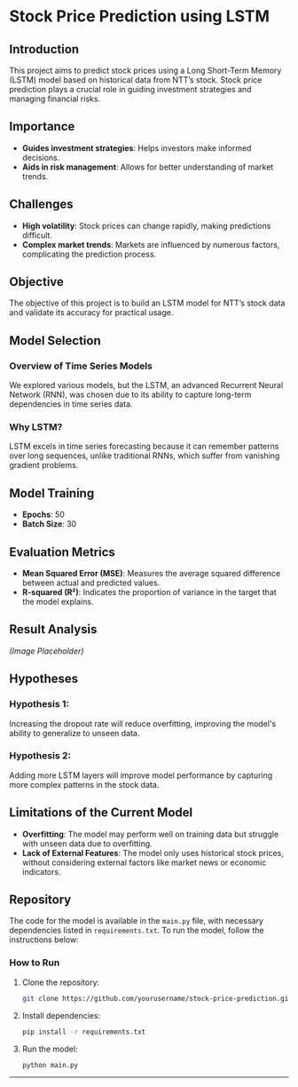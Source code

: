 # Stock Price Prediction using LSTM

## Introduction
This project aims to predict stock prices using a Long Short-Term Memory (LSTM) model based on historical data from NTT’s stock. Stock price prediction plays a crucial role in guiding investment strategies and managing financial risks.

## Importance
- **Guides investment strategies**: Helps investors make informed decisions.
- **Aids in risk management**: Allows for better understanding of market trends.

## Challenges
- **High volatility**: Stock prices can change rapidly, making predictions difficult.
- **Complex market trends**: Markets are influenced by numerous factors, complicating the prediction process.

## Objective
The objective of this project is to build an LSTM model for NTT’s stock data and validate its accuracy for practical usage.

## Model Selection

### Overview of Time Series Models
We explored various models, but the LSTM, an advanced Recurrent Neural Network (RNN), was chosen due to its ability to capture long-term dependencies in time series data.

### Why LSTM?
LSTM excels in time series forecasting because it can remember patterns over long sequences, unlike traditional RNNs, which suffer from vanishing gradient problems.

## Model Training
- **Epochs**: 50
- **Batch Size**: 30

## Evaluation Metrics
- **Mean Squared Error (MSE)**: Measures the average squared difference between actual and predicted values.
- **R-squared (R²)**: Indicates the proportion of variance in the target that the model explains.

## Result Analysis
*(Image Placeholder)*

## Hypotheses

### Hypothesis 1:
Increasing the dropout rate will reduce overfitting, improving the model's ability to generalize to unseen data.

### Hypothesis 2:
Adding more LSTM layers will improve model performance by capturing more complex patterns in the stock data.

## Limitations of the Current Model
- **Overfitting**: The model may perform well on training data but struggle with unseen data due to overfitting.
- **Lack of External Features**: The model only uses historical stock prices, without considering external factors like market news or economic indicators.

## Repository
The code for the model is available in the `main.py` file, with necessary dependencies listed in `requirements.txt`. To run the model, follow the instructions below:

### How to Run
1. Clone the repository: 
    ```bash
    git clone https://github.com/yourusername/stock-price-prediction.git
    ```
2. Install dependencies:
    ```bash
    pip install -r requirements.txt
    ```
3. Run the model:
    ```bash
    python main.py
    ```

---
